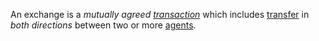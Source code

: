 An exchange is a *mutually agreed [transaction](https://github.com/gcassel/Modular-Organization-Terminology/blob/master/terms/transaction.md)* which includes [transfer](https://github.com/gcassel/Modular-Organization-Terminology/blob/master/terms/transfer.md) in *both directions* between two or more [agents](https://github.com/gcassel/Modular-Organization-Terminology/blob/master/terms/agent.md).
